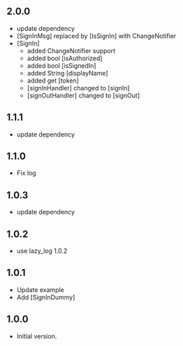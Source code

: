 ## 2.0.0
- update dependency
- [SignInMsg] replaced by [IsSignIn] with ChangeNotifier
- [SignIn]
  - added ChangeNotifier support
  - added bool [isAuthorized]
  - added bool [isSignedIn]
  - added String [displayName]
  - added get [token]
  - [signInHandler] changed to [signIn]
  - [signOutHandler] changed to [signOut]
## 1.1.1
- update dependency
## 1.1.0
- Fix log
## 1.0.3
- update dependency
## 1.0.2
- use lazy_log 1.0.2
## 1.0.1
- Update example
- Add [SignInDummy]
## 1.0.0
- Initial version.